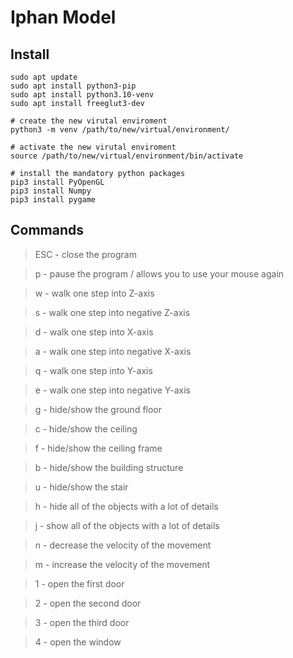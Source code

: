 # Iphan Model

## Install

```shell
sudo apt update
sudo apt install python3-pip
sudo apt install python3.10-venv
sudo apt install freeglut3-dev

# create the new virutal enviroment
python3 -m venv /path/to/new/virtual/environment/

# activate the new virutal enviroment
source /path/to/new/virtual/environment/bin/activate

# install the mandatory python packages
pip3 install PyOpenGL
pip3 install Numpy
pip3 install pygame
```

## Commands

> ESC - close the program

> p - pause the program / allows you to use your mouse again

> w - walk one step into Z-axis

> s - walk one step into negative Z-axis

> d - walk one step into X-axis

> a - walk one step into negative X-axis

> q - walk one step into Y-axis

> e - walk one step into negative Y-axis

> g - hide/show the ground floor

> c - hide/show the ceiling

> f - hide/show the ceiling frame

> b - hide/show the building structure

> u - hide/show the stair

> h - hide all of the objects with a lot of details

> j - show all of the objects with a lot of details

> n - decrease the velocity of the movement

> m - increase the velocity of the movement

> 1 - open the first door

> 2 - open the second door

> 3 - open the third door

> 4 - open the window
